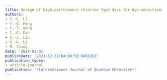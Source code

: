 ```yaml
---
title: Design of high-performance chlorine type dyes for dye-sensitized solar cells
authors:
- Y.-C. Li
- Y.-Q. Feng
- Y.-T. Wang
- C.-C. Fan
- X.-J. Liu
- X.-G. Li
- B. Zhang
date: '2014-01-01'
publishDate: '2023-12-31T04:08:50.045036Z'
publication_types:
- article-journal
publication: '*International Journal of Quantum Chemistry*'
---
```

